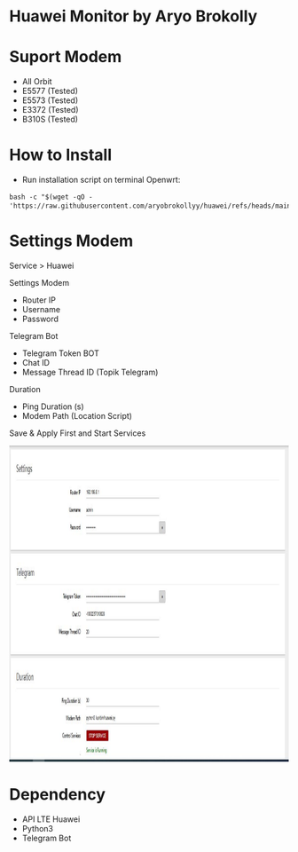 #  Huawei Monitor by Aryo Brokolly


# Suport Modem
- All Orbit
- E5577 (Tested)
- E5573 (Tested)
- E3372 (Tested)
- B310S (Tested)

  
# How to Install
- Run installation script on terminal Openwrt:
```
bash -c "$(wget -qO - 'https://raw.githubusercontent.com/aryobrokollyy/huawei/refs/heads/main/huaweisetup.sh')"
```
# Settings Modem
Service > Huawei

Settings Modem
- Router IP
- Username
- Password

Telegram Bot
- Telegram Token BOT
- Chat ID
- Message Thread ID (Topik Telegram)

Duration
- Ping Duration (s)
- Modem Path (Location Script)

Save & Apply First and Start Services
<p>
<img src="https://raw.githubusercontent.com/aryobrokollyy/huawei/main/img/menusetings.JPG" alt="Huawei" width="auto" height="570"></p>


# Dependency
- API LTE Huawei
- Python3
- Telegram Bot


